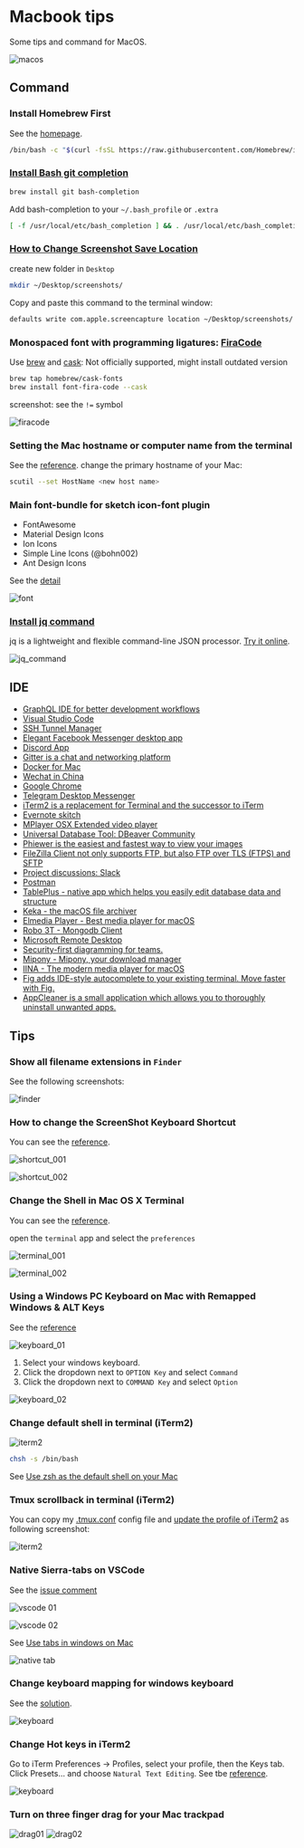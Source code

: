 # Macbook tips

Some tips and command for MacOS.

![macos](./images/apple_mac_m1.png)

## Command

### Install Homebrew First

See the [homepage](https://brew.sh/).

```sh
/bin/bash -c "$(curl -fsSL https://raw.githubusercontent.com/Homebrew/install/HEAD/install.sh)"
```

### [Install Bash git completion](https://github.com/bobthecow/git-flow-completion/wiki/Install-Bash-git-completion)

```bash
brew install git bash-completion
```

Add bash-completion to your `~/.bash_profile` or `.extra`

```bash
[ -f /usr/local/etc/bash_completion ] && . /usr/local/etc/bash_completion
```

### [How to Change Screenshot Save Location](https://discussions.apple.com/docs/DOC-9081)

create new folder in `Desktop`

```bash
mkdir ~/Desktop/screenshots/
```

Copy and paste this command to the terminal window:

```bash
defaults write com.apple.screencapture location ~/Desktop/screenshots/
```

### Monospaced font with programming ligatures: [FiraCode](https://github.com/tonsky/FiraCode)

Use [brew](http://brew.sh/) and [cask](https://caskroom.github.io/): Not officially supported, might install outdated version

```bash
brew tap homebrew/cask-fonts
brew install font-fira-code --cask
```

screenshot: see the `!=` symbol

![firacode](./images/firacode.png)

### Setting the Mac hostname or computer name from the terminal

See the [reference](https://knowledge.autodesk.com/support/smoke/learn-explore/caas/sfdcarticles/sfdcarticles/Setting-the-Mac-hostname-or-computer-name-from-the-terminal.html). change the primary hostname of your Mac:

```bash
scutil --set HostName <new host name>
```

### Main font-bundle for sketch icon-font plugin

* FontAwesome
* Material Design Icons
* Ion Icons
* Simple Line Icons (@bohn002)
* Ant Design Icons

See the [detail](https://github.com/keremciu/font-bundles)

![font](./images/font.png)

### [Install jq command](https://stedolan.github.io/jq/)

jq is a lightweight and flexible command-line JSON processor. [Try it online](https://jqplay.org/).

![jq_command](./images/jq_command.png)

## IDE

* [GraphQL IDE for better development workflows](https://github.com/prisma/graphql-playground)
* [Visual Studio Code](https://code.visualstudio.com)
* [SSH Tunnel Manager](https://www.tynsoe.org/stm/)
* [Elegant Facebook Messenger desktop app](https://github.com/sindresorhus/caprine)
* [Discord App](https://discordapp.com/)
* [Gitter is a chat and networking platform](https://gitter.im/)
* [Docker for Mac](https://docs.docker.com/docker-for-mac/install/)
* [Wechat in China](https://www.wechat.com/en/)
* [Google Chrome](https://www.google.com/chrome/)
* [Telegram Desktop Messenger](https://github.com/telegramdesktop/tdesktop)
* [iTerm2 is a replacement for Terminal and the successor to iTerm](https://www.iterm2.com/downloads.html)
* [Evernote skitch](https://evernote.com/intl/en/products/skitch)
* [MPlayer OSX Extended video player](https://github.com/sttz/MPlayer-OSX-Extended)
* [Universal Database Tool: DBeaver Community](https://dbeaver.io/)
* [Phiewer is the easiest and fastest way to view your images](https://phiewer.com/)
* [FileZilla Client not only supports FTP, but also FTP over TLS (FTPS) and SFTP](https://filezilla-project.org/)
* [Project discussions: Slack](https://slack.com/)
* [Postman](https://www.getpostman.com/downloads/)
* [TablePlus - native app which helps you easily edit database data and structure](https://github.com/TablePlus/TablePlus)
* [Keka - the macOS file archiver](https://www.keka.io)
* [Elmedia Player - Best media player for macOS](https://www.elmedia-video-player.com/)
* [Robo 3T - Mongodb Client](https://robomongo.org/download)
* [Microsoft Remote Desktop](https://apps.apple.com/tw/app/microsoft-remote-desktop/id1295203466?mt=12)
* [Security-first diagramming for teams.](https://www.diagrams.net/)
* [Mipony - Mipony, your download manager](https://www.mipony.net/en/)
* [IINA - The modern media player for macOS](https://iina.io/)
* [Fig adds IDE-style autocomplete to your existing terminal. Move faster with Fig.](https://fig.io/)
* [AppCleaner is a small application which allows you to thoroughly uninstall unwanted apps.](https://freemacsoft.net/appcleaner/)

## Tips

### Show all filename extensions in `Finder`

See the following screenshots:

![finder](./images/finder.png)

### How to change the ScreenShot Keyboard Shortcut

You can see the [reference](https://www.wikihow.com/Change-the-Keyboard-Shortcut-for-a-Mac-Screenshot).

![shortcut_001](./images/shortcut_001.png)

![shortcut_002](./images/shortcut_002.png)

### Change the Shell in Mac OS X Terminal

You can see the [reference](http://osxdaily.com/2012/03/21/change-shell-mac-os-x/).

open the `terminal` app and select the `preferences`

![terminal_001](./images/terminal_001.png)

![terminal_002](./images/terminal_002.png)

### Using a Windows PC Keyboard on Mac with Remapped Windows & ALT Keys

See the [reference](http://osxdaily.com/2018/01/31/use-windows-pc-keyboard-mac-remap-option-command-keys/)

![keyboard_01](./images/keyboard_01.png)

1. Select your windows keyboard.
2. Click the dropdown next to `OPTION Key` and select `Command`
3. Click the dropdown next to `COMMAND Key` and select `Option`

![keyboard_02](./images/keyboard_02.png)

### Change default shell in terminal (iTerm2)

![iterm2](./images/iterm2-command.png)

```sh
chsh -s /bin/bash
```

See [Use zsh as the default shell on your Mac](https://support.apple.com/en-us/HT208050)

### Tmux scrollback in terminal (iTerm2)

You can copy my [.tmux.conf](https://github.com/appleboy/dotfiles/blob/5c6bd88915b6ba97c50ff9f6f7627d9ad1ff31d9/.tmux.conf#L1) config file and [update the profile of iTerm2](https://stackoverflow.com/questions/12865559/leaving-tmux-scrollback-in-terminal-iterm2) as following screenshot:

![iterm2](./images/iterm2.png)

### Native Sierra-tabs on VSCode

See the [issue comment](https://github.com/microsoft/vscode/issues/76537#issuecomment-510070135)

![vscode 01](./images/vscode_01.png)

![vscode 02](./images/vscode_02.png)

See [Use tabs in windows on Mac](https://support.apple.com/guide/mac-help/use-tabs-in-windows-mchla4695cce/mac)

![native tab](./images/native_tab.png)

### Change keyboard mapping for windows keyboard

See the [solution](https://superuser.com/questions/158561/how-can-i-remap-windows-and-alt-keys-in-os-x/158568).

![keyboard](./images/window_keyboard.png)

### Change Hot keys in iTerm2

Go to iTerm Preferences → Profiles, select your profile, then the Keys tab. Click Presets... and choose `Natural Text Editing`. See tbe [reference](https://apple.stackexchange.com/questions/136928/using-alt-cmd-right-left-arrow-in-iterm).

![keyboard](./images/iterm2_hot_key.png)

### Turn on three finger drag for your Mac trackpad

![drag01](./images/three-finger-drag-01.png)
![drag02](./images/three-finger-drag-02.png)
